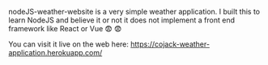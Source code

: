 nodeJS-weather-website is a very simple weather application. I built this to learn NodeJS and believe it or not it does not implement a front end framework like React or Vue 😨
😨

You can visit it live on the web here: https://cojack-weather-application.herokuapp.com/
